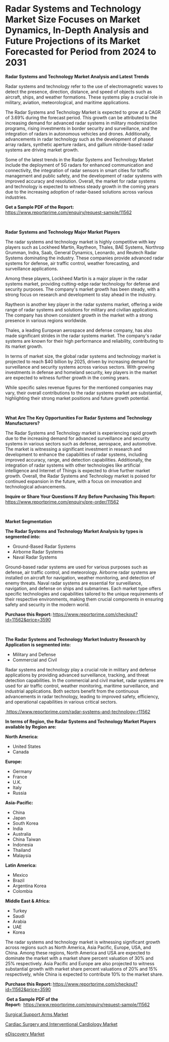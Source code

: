 <p><h1>Radar Systems and Technology Market Size Focuses on Market Dynamics, In-Depth Analysis and Future Projections of its Market Forecasted for Period from 2024 to 2031</h1></p><p><strong>Radar Systems and Technology Market Analysis and Latest Trends</strong></p>
<p><p>Radar systems and technology refer to the use of electromagnetic waves to detect the presence, direction, distance, and speed of objects such as aircraft, ships, and weather formations. These systems play a crucial role in military, aviation, meteorological, and maritime applications.</p><p>The Radar Systems and Technology Market is expected to grow at a CAGR of 3.69% during the forecast period. This growth can be attributed to the increasing demand for advanced radar systems in military modernization programs, rising investments in border security and surveillance, and the integration of radars in autonomous vehicles and drones. Additionally, advancements in radar technology such as the development of phased array radars, synthetic aperture radars, and gallium nitride-based radar systems are driving market growth.</p><p>Some of the latest trends in the Radar Systems and Technology Market include the deployment of 5G radars for enhanced communication and connectivity, the integration of radar sensors in smart cities for traffic management and public safety, and the development of radar systems with improved accuracy and resolution. Overall, the market for radar systems and technology is expected to witness steady growth in the coming years due to the increasing adoption of radar-based solutions across various industries.</p></p>
<p><strong>Get a Sample PDF of the Report:&nbsp;</strong> <a href="https://www.reportprime.com/enquiry/request-sample/11562">https://www.reportprime.com/enquiry/request-sample/11562</a></p>
<p>&nbsp;</p>
<p><strong>Radar Systems and Technology Major Market Players</strong></p>
<p><p>The radar systems and technology market is highly competitive with key players such as Lockheed Martin, Raytheon, Thales, BAE Systems, Northrop Grumman, Indra, Saab, General Dynamics, Leonardo, and Reutech Radar Systems dominating the industry. These companies provide advanced radar systems for defense, air traffic control, weather forecasting, and surveillance applications.</p><p>Among these players, Lockheed Martin is a major player in the radar systems market, providing cutting-edge radar technology for defense and security purposes. The company's market growth has been steady, with a strong focus on research and development to stay ahead in the industry.</p><p>Raytheon is another key player in the radar systems market, offering a wide range of radar systems and solutions for military and civilian applications. The company has shown consistent growth in the market with a strong presence in various regions worldwide.</p><p>Thales, a leading European aerospace and defense company, has also made significant strides in the radar systems market. The company's radar systems are known for their high performance and reliability, contributing to its market growth.</p><p>In terms of market size, the global radar systems and technology market is projected to reach $40 billion by 2025, driven by increasing demand for surveillance and security systems across various sectors. With growing investments in defense and homeland security, key players in the market are expected to witness further growth in the coming years.</p><p>While specific sales revenue figures for the mentioned companies may vary, their overall contributions to the radar systems market are substantial, highlighting their strong market positions and future growth potential.</p></p>
<p>&nbsp;</p>
<p><strong>What Are The Key Opportunities For Radar Systems and Technology Manufacturers?</strong></p>
<p><p>The Radar Systems and Technology market is experiencing rapid growth due to the increasing demand for advanced surveillance and security systems in various sectors such as defense, aerospace, and automotive. The market is witnessing a significant investment in research and development to enhance the capabilities of radar systems, including improved accuracy, range, and detection capabilities. Additionally, the integration of radar systems with other technologies like artificial intelligence and Internet of Things is expected to drive further market growth. Overall, the Radar Systems and Technology market is poised for continued expansion in the future, with a focus on innovation and technological advancements.</p></p>
<p><strong>Inquire or Share Your Questions If Any Before Purchasing This Report:</strong> <a href="https://www.reportprime.com/enquiry/pre-order/11562">https://www.reportprime.com/enquiry/pre-order/11562</a></p>
<p>&nbsp;</p>
<p><strong>Market Segmentation</strong></p>
<p><strong>The Radar Systems and Technology Market Analysis by types is segmented into:</strong></p>
<p><ul><li>Ground-Based Radar Systems</li><li>Airborne Radar Systems</li><li>Naval Radar Systems</li></ul></p>
<p><p>Ground-based radar systems are used for various purposes such as defense, air traffic control, and meteorology. Airborne radar systems are installed on aircraft for navigation, weather monitoring, and detection of enemy threats. Naval radar systems are essential for surveillance, navigation, and defense on ships and submarines. Each market type offers specific technologies and capabilities tailored to the unique requirements of their respective environments, making them crucial components in ensuring safety and security in the modern world.</p></p>
<p><strong>Purchase this Report:&nbsp;</strong><a href="https://www.reportprime.com/checkout?id=11562&price=3590">https://www.reportprime.com/checkout?id=11562&price=3590</a></p>
<p>&nbsp;</p>
<p><strong>The Radar Systems and Technology Market Industry Research by Application is segmented into:</strong></p>
<p><ul><li>Military and Defense</li><li>Commercial and Civil</li></ul></p>
<p><p>Radar systems and technology play a crucial role in military and defense applications by providing advanced surveillance, tracking, and threat detection capabilities. In the commercial and civil market, radar systems are used for air traffic control, weather monitoring, maritime surveillance, and industrial applications. Both sectors benefit from the continuous advancements in radar technology, leading to improved safety, efficiency, and operational capabilities in various critical sectors.</p></p>
<p><a href="https://www.reportprime.com/radar-systems-and-technology-r11562">&nbsp;https://www.reportprime.com/radar-systems-and-technology-r11562</a></p>
<p><strong>In terms of Region, the Radar Systems and Technology Market Players available by Region are:</strong></p>
<p>
    <p> <strong> North America: </strong>
        <ul>
            <li>United States</li>
            <li>Canada</li>
        </ul>
        </p> 
    <p> <strong> Europe: </strong>
        <ul>
            <li>Germany</li>
            <li>France</li>
            <li>U.K.</li>
            <li>Italy</li>
            <li>Russia</li>
        </ul>
        </p> 
    <p> <strong> Asia-Pacific: </strong>
        <ul>
            <li>China</li>
            <li>Japan</li>
            <li>South Korea</li>
            <li>India</li>
            <li>Australia</li>
            <li>China Taiwan</li>
            <li>Indonesia</li>
            <li>Thailand</li>
            <li>Malaysia</li>
        </ul>
        </p> 
    <p> <strong> Latin America: </strong>
        <ul>
            <li>Mexico</li>
            <li>Brazil</li>
            <li>Argentina Korea</li>
            <li>Colombia</li>
        </ul>
        </p> 
    <p> <strong> Middle East & Africa: </strong>
        <ul>
            <li>Turkey</li>
            <li>Saudi</li>
            <li>Arabia</li>
            <li>UAE</li>
            <li>Korea</li>
        </ul>
    </p>
    </p>
<p><p>The radar systems and technology market is witnessing significant growth across regions such as North America, Asia Pacific, Europe, USA, and China. Among these regions, North America and USA are expected to dominate the market with a market share percent valuation of 30% and 25% respectively. Asia Pacific and Europe are also projected to witness substantial growth with market share percent valuations of 20% and 15% respectively, while China is expected to contribute 10% to the market share.</p></p>
<p><strong>Purchase this Report: </strong><a href="https://www.reportprime.com/checkout?id=11562&price=3590">https://www.reportprime.com/checkout?id=11562&price=3590</a></p>
<p>&nbsp;<strong>Get a Sample PDF of the Report:&nbsp;&nbsp;</strong><a href="https://www.reportprime.com/enquiry/request-sample/11562">https://www.reportprime.com/enquiry/request-sample/11562</a></p>
<p><strong></strong></p>
<p><p><a href="https://www.linkedin.com/pulse/surgical-support-arms-market-insights-cagr-trends-growth-cgmoc?trackingId=78Dd4krA1YWCeeT9qF0DmA%3D%3D">Surgical Support Arms Market</a></p><p><a href="https://www.linkedin.com/pulse/cardiac-surgery-interventional-cardiology-market-size-cagr-rpy7c?trackingId=UIjFUm2irJbq4%2Be%2FtB55hA%3D%3D">Cardiac Surgery and Interventional Cardiology Market</a></p><p><a href="https://github.com/FassouRP/Market-Research-Report-List-4/blob/main/ediscovery-market.md">eDiscovery Market</a></p></p>